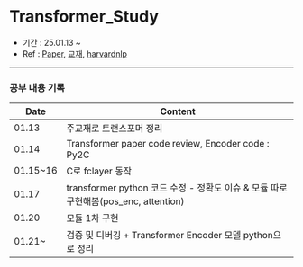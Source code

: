 # Transformer_Study

- 기간 : 25.01.13 ~   
- Ref : [Paper](https://arxiv.org/abs/1706.03762), [교재](https://wikibook.co.kr/pytorchtrf/), [harvardnlp](https://nlp.seas.harvard.edu/2018/04/03/attention.html)

---
### 공부 내용 기록
  

| Date | Content |
|-------|-------|
| 01.13 | 주교재로 트랜스포머 정리 | 
| 01.14 | Transformer paper code review, Encoder code : Py2C |
| 01.15~16 | C로 fclayer 동작 |
| 01.17 | transformer python 코드 수정 - 정확도 이슈 & 모듈 따로 구현해봄(pos_enc, attention)|
| 01.20 | 모듈 1차 구현 |
| 01.21~ | 검증 및 디버깅 + Transformer Encoder 모델 python으로 정리 |
